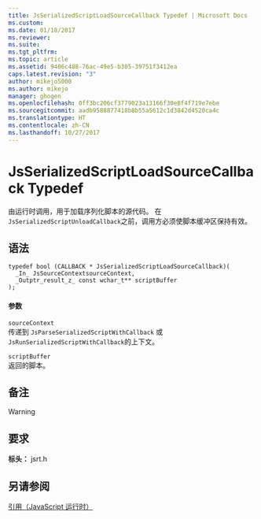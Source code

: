 ```yaml
---
title: JsSerializedScriptLoadSourceCallback Typedef | Microsoft Docs
ms.custom: 
ms.date: 01/18/2017
ms.reviewer: 
ms.suite: 
ms.tgt_pltfrm: 
ms.topic: article
ms.assetid: 9406c488-76ac-49e5-b305-39751f3412ea
caps.latest.revision: "3"
author: mikejo5000
ms.author: mikejo
manager: ghogen
ms.openlocfilehash: 0ff3bc206cf3779023a13166f30e8f4f719e7ebe
ms.sourcegitcommit: aadb9588877418b8b55a5612c1d3842d4520ca4c
ms.translationtype: HT
ms.contentlocale: zh-CN
ms.lasthandoff: 10/27/2017
---
```

# <a name="jsserializedscriptloadsourcecallback-typedef"></a>JsSerializedScriptLoadSourceCallback Typedef
由运行时调用，用于加载序列化脚本的源代码。     在 `JsSerializedScriptUnloadCallback`之前，调用方必须使脚本缓冲区保持有效。  
  
## <a name="syntax"></a>语法  
  
```  
typedef bool (CALLBACK * JsSerializedScriptLoadSourceCallback)(  
  _In_ JsSourceContextsourceContext,  
  _Outptr_result_z_ const wchar_t** scriptBuffer  
);  
```  
  
#### <a name="parameters"></a>参数  
 `sourceContext`  
 传递到 `JsParseSerializedScriptWithCallback` 或 `JsRunSerializedScriptWithCallback`的上下文。  
  
 `scriptBuffer`  
 返回的脚本。  
  
## <a name="remarks"></a>备注  
  
> [!WARNING]
## <a name="requirements"></a>要求  
 **标头：** jsrt.h  
  
## <a name="see-also"></a>另请参阅  
 [引用（JavaScript 运行时）](../chakra-hosting/reference-javascript-runtime.md)